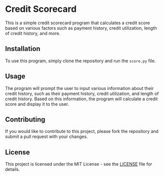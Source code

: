 # Credit Scorecard

This is a simple credit scorecard program that calculates a credit score based on various factors such as payment history, credit utilization, length of credit history, and more.

## Installation

To use this program, simply clone the repository and run the `score.py` file.

## Usage

The program will prompt the user to input various information about their credit history, such as their payment history, credit utilization, and length of credit history. Based on this information, the program will calculate a credit score and display it to the user.

## Contributing

If you would like to contribute to this project, please fork the repository and submit a pull request with your changes.

## License

This project is licensed under the MIT License - see the [LICENSE](LICENSE) file for details.
